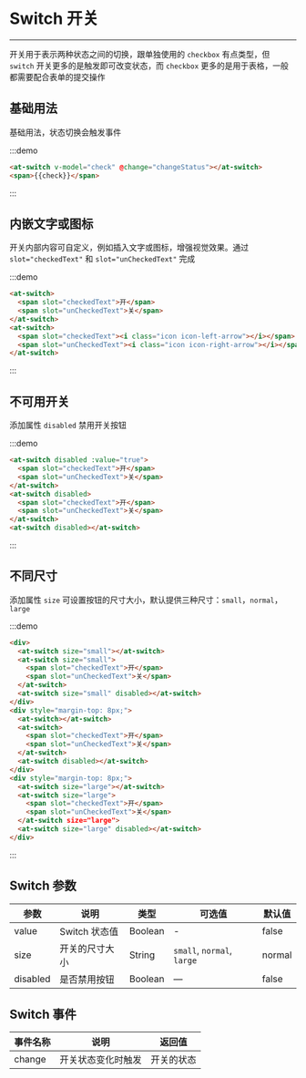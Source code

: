 
# Switch 开关

----

开关用于表示两种状态之间的切换，跟单独使用的 `checkbox` 有点类型，但 `switch` 开关更多的是触发即可改变状态，而 `checkbox` 更多的是用于表格，一般都需要配合表单的提交操作

## 基础用法

基础用法，状态切换会触发事件

:::demo
```html
<at-switch v-model="check" @change="changeStatus"></at-switch>
<span>{{check}}</span>
```
:::

## 内嵌文字或图标

开关内部内容可自定义，例如插入文字或图标，增强视觉效果。通过 `slot="checkedText"` 和 `slot="unCheckedText"` 完成

:::demo
```html
<at-switch>
  <span slot="checkedText">开</span>
  <span slot="unCheckedText">关</span>
</at-switch>
<at-switch>
  <span slot="checkedText"><i class="icon icon-left-arrow"></i></span>
  <span slot="unCheckedText"><i class="icon icon-right-arrow"></i></span>
</at-switch>
```
:::

## 不可用开关

添加属性 `disabled` 禁用开关按钮

:::demo
```html
<at-switch disabled :value="true">
  <span slot="checkedText">开</span>
  <span slot="unCheckedText">关</span>
</at-switch>
<at-switch disabled>
  <span slot="checkedText">开</span>
  <span slot="unCheckedText">关</span>
</at-switch>
<at-switch disabled></at-switch>
```
:::

## 不同尺寸

添加属性 `size` 可设置按钮的尺寸大小，默认提供三种尺寸：`small`，`normal`，`large`

:::demo
```html
<div>
  <at-switch size="small"></at-switch>
  <at-switch size="small">
    <span slot="checkedText">开</span>
    <span slot="unCheckedText">关</span>
  </at-switch>
  <at-switch size="small" disabled></at-switch>
</div>
<div style="margin-top: 8px;">
  <at-switch></at-switch>
  <at-switch>
    <span slot="checkedText">开</span>
    <span slot="unCheckedText">关</span>
  </at-switch>
  <at-switch disabled></at-switch>
</div>
<div style="margin-top: 8px;">
  <at-switch size="large"></at-switch>
  <at-switch size="large">
    <span slot="checkedText">开</span>
    <span slot="unCheckedText">关</span>
  </at-switch size="large">
  <at-switch size="large" disabled></at-switch>
</div>
```
:::

## Switch 参数

| 参数      | 说明          | 类型      | 可选值                           | 默认值  |
|---------- |-------------- |---------- |--------------------------------  |-------- |
| value | Switch 状态值 | Boolean | - | false |
| size | 开关的尺寸大小 | String | `small`, `normal`, `large` | normal |
| disabled | 是否禁用按钮 | Boolean | — | false |

## Switch 事件

| 事件名称      | 说明          | 返回值  |
|---------- |-------------- |---------- |
| change | 开关状态变化时触发 | 开关的状态 |

<script>
export default {
  data() {
    return {
      check: true
    }
  },
  methods: {
    changeStatus(status) {
      this.check = status
    }
  }
}
</script>

<style lang="scss" scoped>
.at-switch + .at-switch {
  margin-left: 20px;
}
</style>
